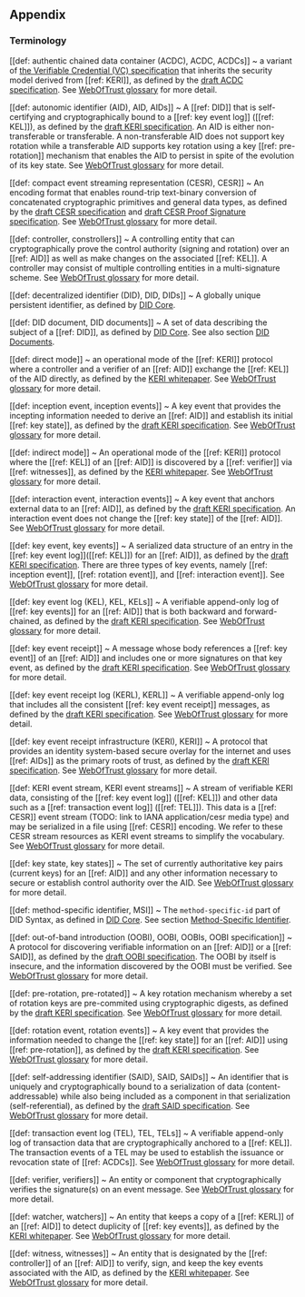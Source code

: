 ## Appendix

### Terminology

[[def: authentic chained data container (ACDC), ACDC, ACDCs]]
~ a variant of [the Verifiable Credential (VC) specification](https://www.w3.org/TR/vc-data-model/) that inherits the security model derived from [[ref: KERI]], as defined by the [draft ACDC specification](https://trustoverip.github.io/tswg-acdc-specification/draft-ssmith-acdc.html). See [WebOfTrust glossary](https://weboftrust.github.io/WOT-terms/docs/glossary/authentic-chained-data-container) for more detail.

[[def: autonomic identifier (AID), AID, AIDs]]
~ A [[ref: DID]] that is self-certifying and cryptographically bound to a [[ref: key event log]] ([[ref: KEL]]), as defined by the [draft KERI specification](https://trustoverip.github.io/tswg-keri-specification/draft-ssmith-keri.html#name-autonomic-identifier-aid). An AID is either non-transferable or transferable. A non-transferable AID does not support key rotation while a transferable AID supports key rotation using a key [[ref: pre-rotation]] mechanism that enables the AID to persist in spite of the evolution of its key state. See [WebOfTrust glossary](https://weboftrust.github.io/WOT-terms/docs/glossary/autonomic-identifier) for more detail.

[[def: compact event streaming representation (CESR), CESR]]
~ An encoding format that enables round-trip text-binary conversion of concatenated cryptographic primitives and general data types, as defined by the [draft CESR specification](https://trustoverip.github.io/tswg-cesr-specification/draft-ssmith-cesr.html) and [draft CESR Proof Signature specification](https://trustoverip.github.io/tswg-cesr-proof-specification/draft-pfeairheller-cesr-proof.html).  See [WebOfTrust glossary](https://weboftrust.github.io/WOT-terms/docs/glossary/composable-event-streaming-representation) for more detail.

[[def: controller, constrollers]]
~ A controlling entity that can cryptographically prove the control authority (signing and rotation) over an [[ref: AID]] as well as make changes on the associated [[ref: KEL]]. A controller may consist of multiple controlling entities in a multi-signature scheme. See [WebOfTrust glossary](https://weboftrust.github.io/WOT-terms/docs/glossary/controller) for more detail.

[[def: decentralized identifier (DID), DID, DIDs]]
~ A globally unique persistent identifier, as defined by [DID Core](https://www.w3.org/TR/did-core/#dfn-decentralized-identifiers).

[[def: DID document, DID documents]]
~ A set of data describing the subject of a [[ref: DID]], as defined by [DID Core](https://www.w3.org/TR/did-core/#dfn-did-documents). See also section [DID Documents](#did-documents).

[[def: direct mode]]
~ an operational mode of the [[ref: KERI]] protocol where a controller and a verifier of an [[ref: AID]] exchange the [[ref: KEL]] of the AID directly, as defined by the [KERI whitepaper](https://github.com/SmithSamuelM/Papers/blob/master/whitepapers/KERI_WP_2.x.web.pdf). See [WebOfTrust glossary](https://weboftrust.github.io/WOT-terms/docs/glossary/direct-mode) for more detail.

[[def: inception event, inception events]]
~ A key event that provides the incepting information needed to derive an [[ref: AID]] and establish its initial [[ref: key state]], as defined by the [draft KERI specification](https://trustoverip.github.io/tswg-keri-specification/draft-ssmith-keri.html#section-2). See [WebOfTrust glossary](https://weboftrust.github.io/WOT-terms/docs/glossary/inception-event) for more detail.

[[def: indirect mode]]
~ An operational mode of the [[ref: KERI]] protocol where the [[ref: KEL]] of an [[ref: AID]] is discovered by a [[ref: verifier]] via [[ref: witnesses]], as defined by the [KERI whitepaper](https://github.com/SmithSamuelM/Papers/blob/master/whitepapers/KERI_WP_2.x.web.pdf). See [WebOfTrust glossary](https://weboftrust.github.io/WOT-terms/docs/glossary/indirect-mode) for more detail.

[[def: interaction event, interaction events]]
~ A key event that anchors external data to an [[ref: AID]], as defined by the [draft KERI specification](https://trustoverip.github.io/tswg-keri-specification/draft-ssmith-keri.html#section-2). An interaction event does not change the [[ref: key state]] of the [[ref: AID]]. See [WebOfTrust glossary](https://weboftrust.github.io/WOT-terms/docs/glossary/interaction-event) for more detail.

[[def: key event, key events]]
~ A serialized data structure of an entry in the [[ref: key event log]]([[ref: KEL]]) for an [[ref: AID]], as defined by the [draft KERI specification](https://trustoverip.github.io/tswg-keri-specification/draft-ssmith-keri.html#section-2). There are three types of key events, namely [[ref: inception event]], [[ref: rotation event]], and [[ref: interaction event]]. See [WebOfTrust glossary](https://weboftrust.github.io/WOT-terms/docs/glossary/key-event) for more detail.

[[def: key event log (KEL), KEL, KELs]]
~ A verifiable append-only log of [[ref: key events]] for an [[ref: AID]] that is both backward and forward-chained, as defined by the [draft KERI specification](https://trustoverip.github.io/tswg-keri-specification/draft-ssmith-keri.html#section-2). See [WebOfTrust glossary](https://weboftrust.github.io/WOT-terms/docs/glossary/key-event-log) for more detail.

[[def: key event receipt]]
~ A message whose body references a [[ref: key event]] of an [[ref: AID]] and includes one or more signatures on that key event, as defined by the [draft KERI specification](https://trustoverip.github.io/tswg-keri-specification/draft-ssmith-keri.html#section-2). See [WebOfTrust glossary](https://weboftrust.github.io/WOT-terms/docs/glossary/key-event-receipt) for more detail.

[[def: key event receipt log (KERL), KERL]]
~ A verifiable append-only log that includes all the consistent [[ref: key event receipt]] messages, as defined by the [draft KERI specification](https://trustoverip.github.io/tswg-keri-specification/draft-ssmith-keri.html#section-2). See [WebOfTrust glossary](https://weboftrust.github.io/WOT-terms/docs/glossary/key-event-receipt-log) for more detail.

[[def: key event receipt infrastructure (KERI), KERI]]
~ A protocol that provides an identity system-based secure overlay for the internet and uses [[ref: AIDs]] as the primary roots of trust, as defined by the [draft KERI specification](https://trustoverip.github.io/tswg-keri-specification/draft-ssmith-keri.html). See [WebOfTrust glossary](https://weboftrust.github.io/WOT-terms/docs/glossary/key-event-receipt-infrastructure) for more detail.

[[def: KERI event stream, KERI event streams]]
~ A stream of verifiable KERI data, consisting of the [[ref: key event log]] ([[ref: KEL]]) and other data such as a [[ref: transaction event log]] ([[ref: TEL]]). This data is a [[ref: CESR]] event stream (TODO: link to IANA application/cesr media type) and may be serialized in a file using [[ref: CESR]] encoding. We refer to these CESR stream resources as KERI event streams to simplify the vocabulary. See [WebOfTrust glossary](https://weboftrust.github.io/WOT-terms/docs/glossary/keri-event-stream) for more detail. 

[[def: key state, key states]]
~ The set of currently authoritative key pairs (current keys) for an [[ref: AID]] and any other information necessary to secure or establish control authority over the AID. See [WebOfTrust glossary](https://weboftrust.github.io/WOT-terms/docs/glossary/key-state) for more detail.

[[def: method-specific identifier, MSI]]
~ The `method-specific-id` part of DID Syntax, as defined in [DID Core](https://www.w3.org/TR/did-core/#did-syntax). See section [Method-Specific Identifier](#method-specific-identifier).

[[def: out-of-band introduction (OOBI), OOBI, OOBIs, OOBI specification]]
~ A protocol for discovering verifiable information on an [[ref: AID]] or a [[ref: SAID]], as defined by the [draft OOBI specification](https://trustoverip.github.io/tswg-oobi-specification/draft-ssmith-oobi.html). The OOBI by itself is insecure, and the information discovered by the OOBI must be verified. See [WebOfTrust glossary](https://weboftrust.github.io/WOT-terms/docs/glossary/out-of-band-introduction) for more detail.

[[def: pre-rotation, pre-rotated]]
~ A key rotation mechanism whereby a set of rotation keys are pre-commited using cryptographic digests, as defined by the [draft KERI specification](https://trustoverip.github.io/tswg-keri-specification/draft-ssmith-keri.html#section-2). See [WebOfTrust glossary](https://weboftrust.github.io/WOT-terms/docs/glossary/pre-rotation) for more detail.

[[def: rotation event, rotation events]]
~ A key event that provides the information needed to change the [[ref: key state]] for an [[ref: AID]] using [[ref: pre-rotation]], as defined by the [draft KERI specification](https://trustoverip.github.io/tswg-keri-specification/draft-ssmith-keri.html#section-2). See [WebOfTrust glossary](https://weboftrust.github.io/WOT-terms/docs/glossary/rotation-event) for more detail.

[[def: self-addressing identifier (SAID), SAID, SAIDs]]
~ An identifier that is uniquely and cryptographically bound to a serialization of data (content-addressable) while also being included as a component in that serialization (self-referential), as defined by the [draft SAID specification](https://trustoverip.github.io/tswg-said-specification/draft-ssmith-said.html). See [WebOfTrust glossary](https://weboftrust.github.io/WOT-terms/docs/glossary/self-addressing-identifier) for more detail.

[[def: transaction event log (TEL), TEL, TELs]]
~ A verifiable append-only log of transaction data that are cryptographically anchored to a [[ref: KEL]]. The transaction events of a TEL may be used to establish the issuance or revocation state of [[ref: ACDCs]]. See [WebOfTrust glossary](https://weboftrust.github.io/WOT-terms/docs/glossary/transaction-event-log) for more detail.

[[def: verifier, verifiers]]
~ An entity or component that cryptographically verifies the signature(s) on an event message. See [WebOfTrust glossary](https://weboftrust.github.io/WOT-terms/docs/glossary/verifier) for more detail.

[[def: watcher, watchers]]
~ An entity that keeps a copy of a [[ref: KERL]] of an [[ref: AID]] to detect duplicity of [[ref: key events]], as defined by the [KERI whitepaper](https://github.com/SmithSamuelM/Papers/blob/master/whitepapers/KERI_WP_2.x.web.pdf). See [WebOfTrust glossary](https://weboftrust.github.io/WOT-terms/docs/glossary/watcher) for more detail.

[[def: witness, witnesses]]
~ An entity that is designated by the [[ref: controller]] of an [[ref: AID]] to verify, sign, and keep the key events associated with the AID, as defined by the [KERI whitepaper](https://github.com/SmithSamuelM/Papers/blob/master/whitepapers/KERI_WP_2.x.web.pdf). See [WebOfTrust glossary](https://weboftrust.github.io/WOT-terms/docs/glossary/witness) for more detail.
